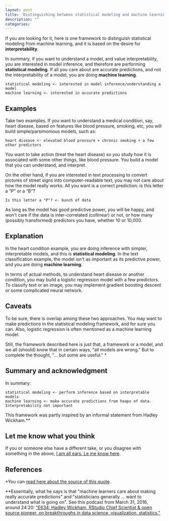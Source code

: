 ```yaml
---
layout: post
title: 'Distinguishing between statistical modeling and machine learning'
description: ""
categories: 
---
```


If you are looking for it, here is one framework to distinguish statistical
modeling from machine learning, and it is based on the desire for **interpretability**.

In summary, if you want to understand a model, and value interpretability, you
are interested in model inference, and therefore are performing **statistical
modeling**. If all you care about are accurate predictions, and not the
interpretability of a model, you are doing **machine learning**.

	statistical modeling <- interested in model inference/understanding a model
	machine learning <- interested in accurate predictions

## Examples

Take two examples. If you want to understand a medical condition, say, heart
disease, based on features like blood pressure, smoking, etc, you will build
simple/parsimonious models, such as:

	heart disease <- elevated blood pressure + chronic smoking + a few other predictors
	
You want to take action (treat the heart disease) so you study how it is
associated with some other things, like blood pressure. You build a model that
you can understand, and interpret.

On the other hand, if you are interested in text processing to convert pictures
of street signs into computer-readable text, you may not care about how the
model really works. All you want is a correct prediction: is this letter a “P”
or a “B”? 

	Is this letter a "P"? <- bunch of data

As long as the model has good predictive power, you will be happy, and won't
care if the data is inter-correlated (collinear) or not, or how many (possibly
transformed) predictors you have, whether 10 or 10,000.

## Explanation

In the heart condition example, you are doing inference with simpler, interpretable
models, and this is **statistical modeling**. In the text classification
example, the model isn't as important as its predictive power, and you are
doing **machine learning**.

In terms of actual methods, to understand heart disease or another condition,
you may build a logistic regression model with a few predictors. To classify
text or an image, you may implement gradient boosting descent or some
complicated neural network.

## Caveats

To be sure, there is overlap among these two approaches. You may want to make
predictions in the statistical modeling framework, and for sure you can. Also,
logistic regression is often mentioned as a machine learning model.

Still, the framework described here is just that, a framework or a model, and
we all (should) know that in certain ways, "all models are wrong." But to
complete the thought, "... but some are useful." *

## Summary and acknowledgment

In summary:

	statistical modeling <- perform inference based on interpretable models
	machine learning <- make accurate predictions from heaps of data. Interpretability not important

This framework was partly inspired by an informal statement from Hadley Wickham.**


## Let me know what you think

If you or someone else have a different take, or you
disagree with something in the above,
[I am all ears. Le me know here](http://twitter.com/pavopax).


## References

*You can [read here about the source of this quote](https://en.wikipedia.org/wiki/All_models_are_wrong).

**Essentially, what he says is that "machine learners care about making really
accurate predictions" and "statisticians generally ... want to understand what
is going on". See this podcast from March 31, 2016, around 24:20:
["E634: Hadley Wickham, RStudio Chief Scientist & open source pioneer, on breakthroughs in data science, visualization, statistics."](https://itunes.apple.com/us/podcast/e634-hadley-wickham-rstudio/id315114957?i=1000365906688&mt=2)

